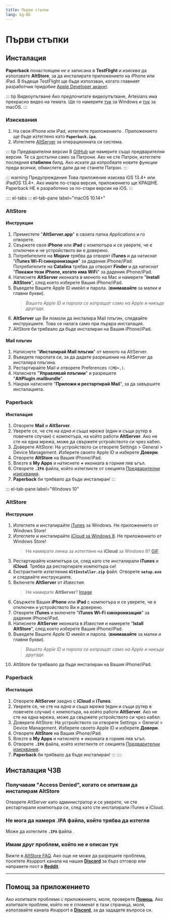 ```yaml
---
title: Първи стъпки
lang: bg-BG
---
```


# Първи стъпки

## Инсталация
**Paperback** понастоящем _не е_ записана в **TestFlight** и _изисква_ да използвате **AltStore**, за да инсталирате приложението на iPhone или iPad. В бъдеще TestFlight ще бъде използван, когато главният разработчик придобие [Apple Developer акаунт](https://developer.apple.com/programs/).

::: tip Видеоупътване
Ако предпочитате видеоупътване, Artesians има прекрасно видео на темата. Ще го намерите [тук](https://www.youtube.com/watch?v=n1KRwsxNiWY) за Windows и [тук](https://www.youtube.com/watch?v=CjPjsF4yJ0M) за macOS.
:::

### Изисквания
1. На своя iPhone или iPad, изтеглете приложението <Download text="от тук"/>. Приложението ще бъде изтеглено като **`Paperback.ipa`**.
1. Изтеглете [AltServer](https://altstore.io/) за операционната си система.

::: tip Предварителни версии
В [GitHub](https://github.com/Paperback-iOS/app/releases) ще намерите също предварителни версии. Те са достъпни само за Патрони. Ако не сте Патрон, изтеглете последния **стабилен** билд.
Ако искате да изпробвате новите функции преди всички, обмислете дали да не станете Патрон.
:::

::: warning Предупреждение
Това приложение изисква iOS 13.4+ или iPadOS 13.4+. Ако имате по-стара версия, приложението ще КРАШНЕ. Paperback НЕ е разработено за по-стари версии на iOS.
:::

:::: el-tabs
::: el-tab-pane label="macOS 10.14+"
### AltStore
#### Инструкции
1. Преместете "**AltServer.app**" в своята папка *Applications* и го отворете.
1. Свържете своя **iPhone** или **iPad** с компютъра и се уверете, че е отключен и че устройството ви е доверено.
1. Потребителите на **Mojave** трябва да отворят **iTunes** и да натиснат "**iTunes Wi-Fi синхронизация**" за дадения iPhone/iPad.
   Потребителите на **Catalina** трябва да отворят **Finder** и да натиснат "**Покажи този iPhone, когато има WiFi**" за дадения iPhone/iPad.
1. Натиснете **AltServer** иконката в менюто на Mac и намерете "**Install AltStore**", след което изберете Вашия iPhone/iPad.
1. Въведете Вашите Apple ID имейл и парола. (**внимавайте** за малки и главни букви).
	> *Вашето Apple ID и парола се изпращат само на Apple и никъде другаде.*
1. **AltServer** ще Ви помоли да инсталира Mail плъгин, следвайте инструкциите. Това се налага само при първра инсталация.
1. AltStore би трябвало да бъде инсталиран на Вашия iPhone/iPad.

#### Mail плъгин
1. Натиснете "**Инсталирай Mail плъгин**" от менюто на AltServer.
1. Въведете паролата си, за да дадете разрешение на AltServer да инсталира плъгина.
1. Рестартирайте Mail и отворете Preferences `(CMD+,)`.
1. Натиснете "**Управлявай плъгини**" и разрешете "**AltPlugin.mailbundle**".
1. Накрая натиснете "**Приложи и рестартирай Mail**", за да завършите инсталацията.

### Paperback
#### Инсталация
1. Отворете **Mail** и **AltServer**.
1. Уверете се, че сте на _една и съща мрежа_ (един и същи рутер в повечете случаи) с компютъра, на който работи **AltServer**. Ако не сте на една мрежа, може да свържете устройството си чрез кабел.
1. Доверете AltStore: На устройството си отворете Settings > General > Device Management. Изберете своето Apple ID и изберете **Довери**.
1. Отворете **AltStore** на Вашия iPhone/iPad.
1. Влезте в **My Apps** и натиснете **+** иконката в горния ляв ъгъл.
1. Отворете **`.IPA`** файла, който изтеглихте от секцията [Предварителни изисквания](/bg/help/guides/getting-started/#prerequisites).
1. **Paperback** би трябвало да бъде инсталиран!
:::

::: el-tab-pane label="Windows 10"
### AltStore
#### Инструкции
1. Изтеглете и инсталирайте [iTunes](https://www.apple.com/itunes/download/win64) за Windows.
   <el-tag type="warning">Не приложението от Windows Store!</el-tag>
1. Изтеглете и инсталирайте [iCloud за Windows 8](https://support.apple.com/en-us/HT204283).
   <el-tag type="warning">Не приложението от Windows Store!</el-tag>
	> Не намирате линка за изтегляне на **iCloud** за Windows 8? [GIF](https://imgur.com/a/P1ef4Wd)
1. Рестартирайте компютъра си, след като сте инсталирали **iTunes** и **iCloud**.
   <el-tag type="warning">Трябва да рестартирате компютъра си!</el-tag>
1. Екстрактнете изтегления **`AltInstaller.zip`** файл. Отворете **`setup.exe`** и следвайте инструкциите.
1. Включете **AltServer** от *Известия*.
	> Не намирате **AltServer**? [Image](https://imgur.com/a/rSagfh2)
1. Свържете Вашия **iPhone** или **iPad** с компютъра и се уверете, че е отключен и устройството Ви е доверено.
1. Отворете **iTunes** и включете "**iTunes Wi-Fi синхронизация**" за дадения iPhone/iPad.
1. Натиснете **AltServer** иконката в *Известия* и намерете "**Istall AltStore**", след което изберете Вашия iPhone/iPad.
1. Въведете Вашите Apple ID имейл и парола. (**внимавайте** за малки и главни букви).
	> *Вашето Apple ID и парола се изпращат само на Apple и никъде другаде.*
1. AltStore би трябвало да бъде инсталиран на Вашия iPhone/iPad.

### Paperback
#### Инсталация
1. Отворете **AltServer** заедно с **iCloud** и **iTunes**.
1. Уверете се, че сте на _една и съща мрежа_ (един и същи рутер в повечете случаи) с компютъра, на който работи **AltServer**. Ако не сте на една мрежа, може да свържете устройството си чрез кабел.
1. Доверете AltStore: На устройството си отворете Settings > General > Device Management. Изберете своето Apple ID и изберете **Довери**.
1. Отворете **AltStore** на Вашия iPhone/iPad.
1. Влезте в **My Apps** и натиснете **+** иконката в горния ляв ъгъл.
1. Отворете **`.IPA`** файла, който изтеглихте от секцията [Предварителни изисквания](/bg/help/guides/getting-started/#prerequisites).
1. **Paperback** би трябвало да бъде инсталиран!
:::
::::

## Инсталация ЧЗВ
### Получавам "Access Denied", когато се опитвам да инсталирам AltStore
Отворете AltServer като администратор и се уверете, че сте рестартирали компютъра си, след като сте инсталирали iTunes и iCloud.

### Не мога да намеря .IPA файла, който трябва да изтегля
Може да изтеглите **`.IPA`** файла <Download text="от тук"/>.

### Имам друг проблем, който не е описан тук
Вижте в [AltStore FAQ](https://altstore.io/faq/). Ако още не може да разрешите проблема, посетете #support канала на нашия **[Discord](https://discord.gg/Ny83JV3)** за бърз отговор или направете пост в **[Reddit](https://www.reddit.com/r/Paperback/)**.

---

## Помощ за приложението
Ако изпитвате проблеми с приложението, моля, проверете **[Помощ](bg/help/faq/#troubleshooting)**. Ако изпитвате проблем, който не е споменат в тази страница, моля, използвайте канала #support в **[Discord](https://discord.gg/Ny83JV3)**, за да зададете въпроса си.
